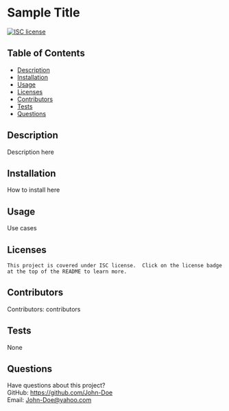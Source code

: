 # Sample Title

  [![ISC license](https://img.shields.io/badge/License-ISC-green.svg)](https://spdx.org/licenses/ISC.html)
  
  ## Table of Contents
  * [Description](#description)
  * [Installation](#installation)
  * [Usage](#usage)
  * [Licenses](#licenses)
  * [Contributors](#contributors)
  * [Tests](#tests)
  * [Questions](#questions)
  
  ## Description
  Description here
  
  ## Installation
  How to install here
  
  ## Usage
  Use cases
  
  ## Licenses
    This project is covered under ISC license.  Click on the license badge at the top of the README to learn more.
  
  ## Contributors
  Contributors: contributors
  
  ## Tests
  None
  
  ## Questions
  Have questions about this project?  
  GitHub: https://github.com/John-Doe  
  Email: John-Doe@yahoo.com
